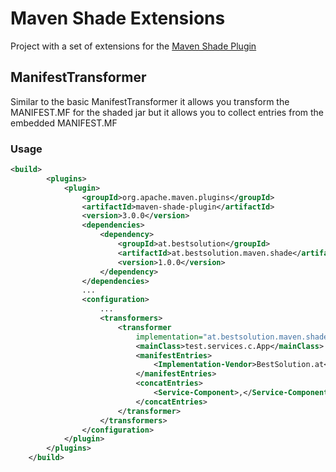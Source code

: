 # Maven Shade Extensions

Project with a set of extensions for the [Maven Shade Plugin](http://maven.apache.org/plugins/maven-shade-plugin/)

## ManifestTransformer

Similar to the basic ManifestTransformer it allows you transform the MANIFEST.MF for the shaded jar but it allows you 
to collect entries from the embedded MANIFEST.MF

### Usage

```xml
<build>
		<plugins>
			<plugin>
				<groupId>org.apache.maven.plugins</groupId>
				<artifactId>maven-shade-plugin</artifactId>
				<version>3.0.0</version>
				<dependencies>
					<dependency>
						<groupId>at.bestsolution</groupId>
						<artifactId>at.bestsolution.maven.shade</artifactId>
						<version>1.0.0</version>
					</dependency>
				</dependencies>
				...
				<configuration>
					...
					<transformers>
						<transformer
							implementation="at.bestsolution.maven.shade.ManifestTransformer">
							<mainClass>test.services.c.App</mainClass>
							<manifestEntries>
								<Implementation-Vendor>BestSolution.at</Implementation-Vendor>  
							</manifestEntries>
							<concatEntries>
								<Service-Component>,</Service-Component>
							</concatEntries>
						</transformer>
					</transformers>
				</configuration>
			</plugin>
		</plugins>
	</build>
```
